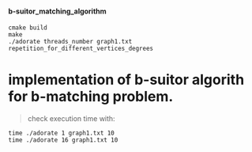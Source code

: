 #### b-suitor_matching_algorithm

```
cmake build
make
./adorate threads_number graph1.txt repetition_for_different_vertices_degrees
```


# implementation of b-suitor algorith for b-matching problem. 

>check execution time with:
```
time ./adorate 1 graph1.txt 10
time ./adorate 16 graph1.txt 10
```
